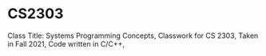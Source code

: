 # CS2303
Class Title: Systems Programming Concepts,
Classwork for CS 2303,
Taken in Fall 2021,
Code written in C/C++,
